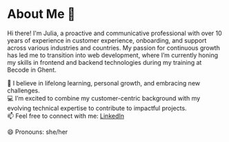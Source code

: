 # About Me 👋

Hi there! I'm Julia, a proactive and communicative professional with over 10 years of experience in customer experience, onboarding, and support across various industries and countries. 
My passion for continuous growth has led me to transition into web development, where I’m currently honing my skills in frontend and backend technologies during my training at Becode in Ghent.  

🌱 I believe in lifelong learning, personal growth, and embracing new challenges.  
💻 I’m excited to combine my customer-centric background with my evolving technical expertise to contribute to impactful projects.  
📫 Feel free to connect with me: [LinkedIn](https://www.linkedin.com/in/julia-bonilla-gonzalez/)  

😄 Pronouns: she/her  

